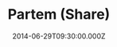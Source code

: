 ---
title: "Partem (Share)"
image: "https://i.imgur.com/MuLYIpM.jpg"
date: "2014-06-29T09:30:00.000Z"
video:
  type: "vimeo"
  id: 99630232
speaker:
  name: "Bart Wilkins"
  permalink: "bart-wilkins"
series: "flatland-bible-challenge"
---